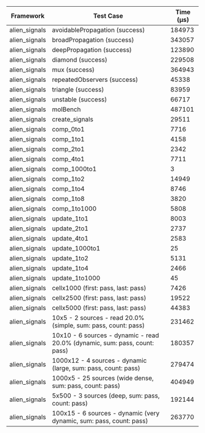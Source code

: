 | Framework | Test Case | Time (μs) |
| --- | --- | --- |
| alien_signals | avoidablePropagation (success) | 184973 |
| alien_signals | broadPropagation (success) | 343057 |
| alien_signals | deepPropagation (success) | 123890 |
| alien_signals | diamond (success) | 229508 |
| alien_signals | mux (success) | 364943 |
| alien_signals | repeatedObservers (success) | 45338 |
| alien_signals | triangle (success) | 83959 |
| alien_signals | unstable (success) | 66717 |
| alien_signals | molBench | 487101 |
| alien_signals | create_signals | 29511 |
| alien_signals | comp_0to1 | 7716 |
| alien_signals | comp_1to1 | 4158 |
| alien_signals | comp_2to1 | 2342 |
| alien_signals | comp_4to1 | 7711 |
| alien_signals | comp_1000to1 | 3 |
| alien_signals | comp_1to2 | 14949 |
| alien_signals | comp_1to4 | 8746 |
| alien_signals | comp_1to8 | 3820 |
| alien_signals | comp_1to1000 | 5808 |
| alien_signals | update_1to1 | 8003 |
| alien_signals | update_2to1 | 2737 |
| alien_signals | update_4to1 | 2583 |
| alien_signals | update_1000to1 | 25 |
| alien_signals | update_1to2 | 5131 |
| alien_signals | update_1to4 | 2466 |
| alien_signals | update_1to1000 | 45 |
| alien_signals | cellx1000 (first: pass, last: pass) | 7426 |
| alien_signals | cellx2500 (first: pass, last: pass) | 19522 |
| alien_signals | cellx5000 (first: pass, last: pass) | 44383 |
| alien_signals | 10x5 - 2 sources - read 20.0% (simple, sum: pass, count: pass) | 231462 |
| alien_signals | 10x10 - 6 sources - dynamic - read 20.0% (dynamic, sum: pass, count: pass) | 180357 |
| alien_signals | 1000x12 - 4 sources - dynamic (large, sum: pass, count: pass) | 279474 |
| alien_signals | 1000x5 - 25 sources (wide dense, sum: pass, count: pass) | 404949 |
| alien_signals | 5x500 - 3 sources (deep, sum: pass, count: pass) | 192144 |
| alien_signals | 100x15 - 6 sources - dynamic (very dynamic, sum: pass, count: pass) | 263770 |
